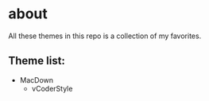 # about

All these themes in this repo is a collection of my favorites.

## Theme list:

* MacDown
  * vCoderStyle

